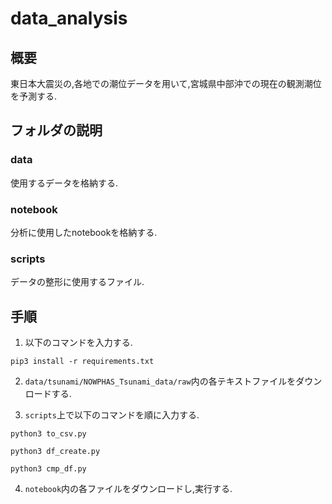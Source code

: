 # data_analysis

## 概要
東日本大震災の,各地での潮位データを用いて,宮城県中部沖での現在の観測潮位を予測する.

## フォルダの説明
### data
使用するデータを格納する.

### notebook
分析に使用したnotebookを格納する.

### scripts
データの整形に使用するファイル.

## 手順
1. 以下のコマンドを入力する.
~~~
pip3 install -r requirements.txt
~~~

2. `data/tsunami/NOWPHAS_Tsunami_data/raw`内の各テキストファイルをダウンロードする.

3. `scripts`上で以下のコマンドを順に入力する.
~~~
python3 to_csv.py
~~~
~~~
python3 df_create.py
~~~
~~~
python3 cmp_df.py
~~~

4. `notebook`内の各ファイルをダウンロードし,実行する.